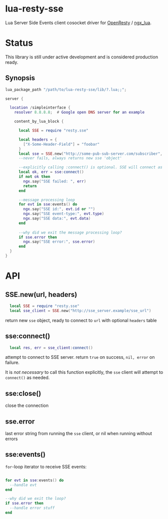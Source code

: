 # lua-resty-sse

Lua Server Side Events client cosocket driver for [OpenResty](http://openresty.org/) / [ngx_lua](https://github.com/openresty/lua-nginx-module).

# Status

This library is still under active development and is considered production ready.

## Synopsis

``` lua
lua_package_path "/path/to/lua-resty-sse/lib/?.lua;;";

server {

  location /simpleinterface {
    resolver 8.8.8.8;  # Google open DNS server for an example

    content_by_lua_block {

      local SSE = require "resty.sse"

      local headers = {
        ["X-Some-Header-Field"] = "foobar"
      }
      local sse = SSE.new("http://some-pub-sub-server.com/subscriber", headers) --header table is optional
      --never fails, always returns new sse 'object'

      --explicitly calling :connect() is optional. SSE will connect as needed
      local ok, err = sse:connect()
      if not ok then 
        ngx.say("SSE failed: ", err)
        return
      end

      --message processing loop 
      for evt in sse:events() do
        ngx.say("SSE id:", evt.id or "")
        ngx.say("SSE event-type:", evt.type)
        ngx.say("SSE data:", evt.data)
      end
      
      --why did we exit the message processing loop?
      if sse.error then
        ngx.say("SSE error:", sse.error)
      end
  }
}
```

# API

## SSE.new(url, headers)

```lua 
  local SSE = require "resty.sse"
  local sse_client = SSE.new("http://sse_server.example/sse_url")
```
return new `sse` object, ready to connect to `url` with optional `headers` table

## sse:connect()
```lua
  local res, err = sse_client:connect()
```
attempt to connect to SSE server. return `true` on success, `nil, error` on failure.

It is _not necessary_ to call this function explicitly, the `sse` client will attempt to `connect()` as needed.

## sse:close()

close the connection

## sse.error

last error string from running the `sse` client, or nil when running without errors

## sse:events()

`for`-loop iterator to receive SSE events:

```lua

for evt in sse:events() do
  --handle evt
end

--why did we exit the loop?
if sse.error then
  --handle error stuff
end
```
